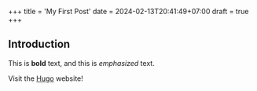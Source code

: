 +++
title = 'My First Post'
date = 2024-02-13T20:41:49+07:00
draft = true
+++

## Introduction

This is **bold** text, and this is *emphasized* text.

Visit the [Hugo](https://gohugo.io) website!
